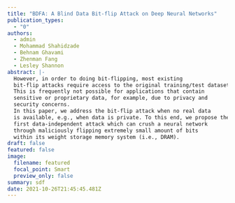 ```yaml
---
title: "BDFA: A Blind Data Bit-flip Attack on Deep Neural Networks"
publication_types:
  - "0"
authors:
  - admin
  - Mohammad Shahidzade
  - Behnam Ghavami
  - Zhenman Fang
  - Lesley Shannon
abstract: |-
  However, in order to doing bit-flipping, most existing
  bit-flip attacks require access to the original training/test dataset.
  This is frequently not possible for applications that contain
  sensitive or proprietary data, for example, due to privacy and
  security concerns.
  In this paper, we address the bit-flip attack when no real data
  is available, e.g., when data is private. To this end, we propose the
  first data-independent attack which can crush a neural network
  through maliciously flipping extremely small amount of bits
  within its weight storage memory system (i.e., DRAM).
draft: false
featured: false
image:
  filename: featured
  focal_point: Smart
  preview_only: false
summary: sdf
date: 2021-10-26T21:45:45.481Z
---
```

